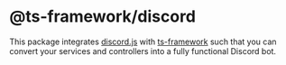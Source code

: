 # @ts-framework/discord

This package integrates [discord.js](https://www.npmjs.com/discord.js) with
[ts-framework](https://www.npmjs.com/@ts-framework/framework) such that you can convert your services and controllers
into a fully functional Discord bot.
